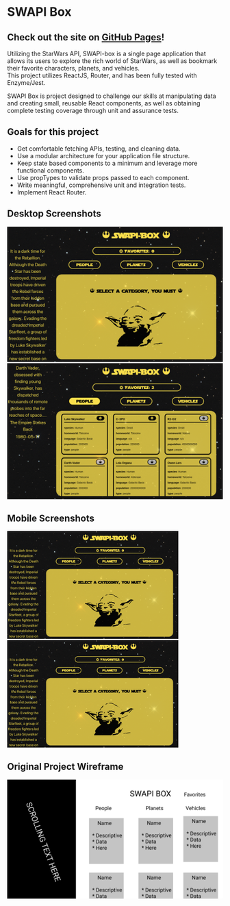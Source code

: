 # SWAPI Box

## Check out the site on [GitHub Pages](https://bottd.github.io/SWAPI-Box/)!
 

Utilizing the StarWars API, SWAPI-box is a single page application that allows its users to explore the rich world of StarWars, as well as bookmark their favorite characters, planets, and vehicles.   
This project utilizes ReactJS, Router, and has been fully tested with Enzyme/Jest.  

SWAPI Box is project designed to challenge our skills at manipulating data and creating small, reusable React components, as well as obtaining complete testing coverage through unit and assurance tests.  

## Goals for this project

* Get comfortable fetching APIs, testing, and cleaning data.
* Use a modular architecture for your application file structure.
* Keep state based components to a minimum and leverage more functional components.
* Use propTypes to validate props passed to each component.
* Write meaningful, comprehensive unit and integration tests.
* Implement React Router.


## Desktop Screenshots

<img src="https://github.com/bottd/SWAPI-Box/blob/master/src/images/swapi-desktop-1.png" width="800px" />

<img src="https://github.com/bottd/SWAPI-Box/blob/master/src/images/swapi-desktop-2.png" width="800px" />

## Mobile Screenshots

<img src="https://github.com/bottd/SWAPI-Box/blob/master/src/images/swapi-desktop-1.png" width="400px" />

<img src="https://github.com/bottd/SWAPI-Box/blob/master/src/images/swapi-desktop-1.png" width="400px" />

## Original Project Wireframe

<img src="https://github.com/bottd/SWAPI-Box/blob/master/src/images/swapi-wireframe.png" width="600px" />
